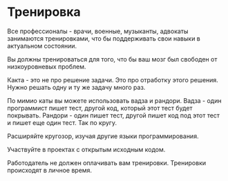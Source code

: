 # Тренировка

Все профессионалы - врачи, военные, музыканты, адвокаты занимаются тренировками, что бы поддерживать свои навыки в актуальном состоянии.

Вы должны тренироваться для того, что бы ваш мозг был свободен от низкоуровневых проблем.

Какта - это не про решение задачи. Это про отработку этого решения. Нужно решать одну и ту же задачу много раз.

По мимио каты вы можете использовать вадза и рандори.
Вадза - один программист пишет тест, другой код, который этот тест будет покрывать.
Рандори - один пишет тест, другой пишет код под этот тест и пишет еще один тест. Так по кругу.

Расширяйте кругозор, изучая другие языки программирования.

Участвуйте в проектах с открытым исходным кодом.

Работодатель не должен оплачивать вам тренировки. Тренировки происходят в личное время.
